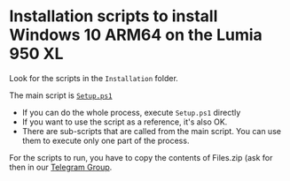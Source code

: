 # Installation scripts to install Windows 10 ARM64 on the Lumia 950 XL

Look for the scripts in the `Installation` folder. 

The main script is [`Setup.ps1`](https://github.com/SuperJMN/Lumia950XL-WOA-Scripts/blob/master/Installation/Setup.ps1)

- If you can do the whole process, execute `Setup.ps1` directly
- If you want to use the script as a reference, it's also OK. 
- There are sub-scripts that are called from the main script. You can use them to execute only one part of the process.

For the scripts to run, you have to copy the contents of Files.zip (ask for then in our [Telegram Group](https://t.me/joinchat/Ey6mehEPg0Fe4utQNZ9yjA). 
